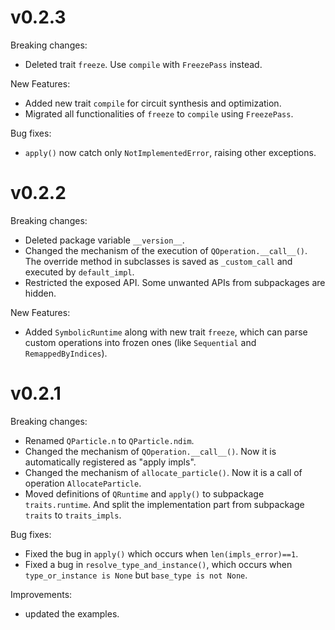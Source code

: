 # v0.2.3

Breaking changes:

* Deleted trait `freeze`. Use `compile` with `FreezePass` instead.

New Features:

* Added new trait `compile` for circuit synthesis and optimization.
* Migrated all functionalities of `freeze` to `compile` using `FreezePass`.

Bug fixes:

* `apply()` now catch only `NotImplementedError`, raising other exceptions.

# v0.2.2

Breaking changes:

* Deleted package variable `__version__`.
* Changed the mechanism of the execution of `QOperation.__call__()`.
  The override method in subclasses is saved as `_custom_call` and executed by `default_impl`.
* Restricted the exposed API. Some unwanted APIs from subpackages are hidden.

New Features:

* Added `SymbolicRuntime` along with new trait `freeze`,
  which can parse custom operations into frozen ones (like `Sequential` and `RemappedByIndices`).

# v0.2.1

Breaking changes:

* Renamed `QParticle.n` to `QParticle.ndim`.
* Changed the mechanism of `QOperation.__call__()`. Now it is automatically registered as "apply impls".
* Changed the mechanism of `allocate_particle()`. Now it is a call of operation `AllocateParticle`.
* Moved definitions of `QRuntime` and `apply()` to subpackage `traits.runtime`.
  And split the implementation part from subpackage `traits` to `traits_impls`.

Bug fixes:

* Fixed the bug in `apply()` which occurs when `len(impls_error)==1`.
* Fixed a bug in `resolve_type_and_instance()`,
  which occurs when `type_or_instance is None` but `base_type is not None`.

Improvements:

* updated the examples.
